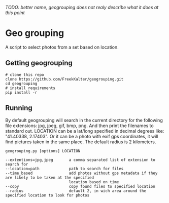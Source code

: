 *TODO: better name, geogrouping does not realy describe what it does at this point*

# Geo grouping

A script to select photos from a set based on location.

## Getting geogrouping

    # clone this repo
    clone https://github.com/FreekKalter/geogrouping.git
    cd geogrouping
    # install requirements
    pip install -r

## Running

By default geogrouping will search in the current directory for the following file extensions: jpg, jpeg, gif, bmp, png. And then print the filenames to standard out. LOCATION can be a lat/long specified in decimal degrees like: "41.40338, 2.17403". Or it can be a photo with exif gps coordinates, it will find pictures taken in the
same place. The default radius is 2 kilometers.

```
geogrouping.py [options] LOCATION

--extentions=jpg,jpeg       a comma separated list of extension to search for
--location=path             path to search for files
--time_based                add photos without gps metadata if they are likely to be taken at the specified
                            location based on time
--copy                      copy found files to specified location
--radius                    default 2, in wich area around the specified location to look for photos

```
